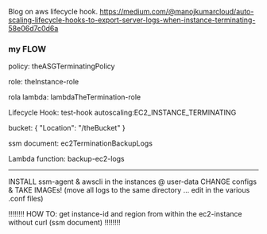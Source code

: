 Blog on aws lifecycle hook.
https://medium.com/@manojkumarcloud/auto-scaling-lifecycle-hooks-to-export-server-logs-when-instance-terminating-58e06d7c0d6a




### my FLOW

policy: theASGTerminatingPolicy

role: theInstance-role

rola lambda: lambdaTheTermination-role

Lifecycle Hook:
test-hook autoscaling:EC2_INSTANCE_TERMINATING

bucket: 
{
    "Location": "/theBucket"
}


ssm document: ec2TerminationBackupLogs
 
 Lambda function: backup-ec2-logs


******
INSTALL ssm-agent & awscli in the instances @ user-data
CHANGE configs & TAKE IMAGEs! (move all logs to the same directory  ... edit in the various .conf files)


!!!!!!!!
HOW TO:
get instance-id and region from within the ec2-instance without curl (ssm document)
!!!!!!!!
